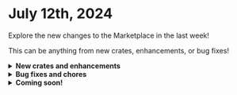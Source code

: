 # July 12th, 2024

Explore the new changes to the Marketplace in the last week!

This can be anything from new crates, enhancements, or bug fixes!

<details>

<summary><strong>New crates and enhancements</strong></summary>

* Document User Details
  * Updated to use bulk Graph and ITGlue endpoints
* Rewst User Offboarding v2
  * Added logic to final note to not include the external info if org var is set accordingly.
  * Added logic to handle non-synced account when config is hybrid

</details>

<details>

<summary><strong>Bug fixes and chores</strong></summary>

* Rewst: User Onboarding
  * Fixed bug where Group filtering on NinjaRMM ListDevices action stopped working.
  * Updated to support federated  domains
* Rewst: User Offboarding v2
  * Fixed bug where Group filtering on NinjaRMM ListDevices action stopped working.
  * Cleared whitespace on filan ticket note ID
  * Handled null supervisor input

</details>

<details>

<summary><strong>Coming soon!</strong></summary>

* New Crate - Liongard MFA Remediation
  * Liongard detects when MFA is not enabled properly, logs it to a PSA ticket, Rewst enables MFA and updates the ticket.
* New Crate - Sonicwall Firmware Update
  * Initiate a firmware update via NSM
  * Support one or more firewall firmware upgrades at once
  * Support scheduling of firmware updates and restart times
* Rewst: User Offboarding
  * Add Kaseya VSA X
* Rewst: User Onboarding
  * Add Kaseya VSA X

</details>

